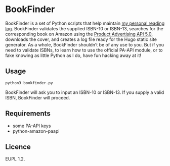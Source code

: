 # BookFinder

BookFinder is a set of Python scripts that help maintain [my personal reading log](https://metrozendodo.fr/biblio/ 'Biblio | métro[zen]dodo'). BookFinder validates the supplied ISBN-10 or ISBN-13, searches for the corresponding book on Amazon using the [Product Advertising API 5.0](https://webservices.amazon.com/paapi5/documentation/ 'Introduction · Product Advertising API 5.0'), downloads the cover, and creates a log file ready for the Hugo static site generator. As a whole, BookFinder shouldn’t be of any use to you. But if you need to validate ISBNs, to learn how to use the official PA-API module, or to fake knowing as little Python as I do, have fun hacking away at it!

## Usage

	python3 bookfinder.py
	
BookFinder will ask you to input an ISBN-10 or ISBN-13. If you supply a valid ISBN, BookFinder will proceed.

## Requirements

- some PA-API keys
- python-amazon-paapi

## Licence

EUPL 1.2.